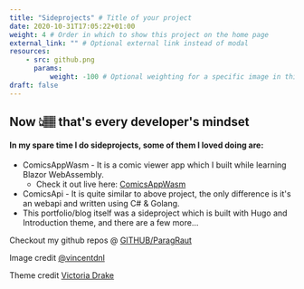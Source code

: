 ```yaml
---
title: "Sideprojects" # Title of your project
date: 2020-10-31T17:05:22+01:00
weight: 4 # Order in which to show this project on the home page
external_link: "" # Optional external link instead of modal
resources:
    - src: github.png
      params:
          weight: -100 # Optional weighting for a specific image in this project folder
draft: false
---
```


## Now 👆🏽 that's every developer's mindset

#### In my spare time I do sideprojects, some of them I loved doing are:

- ComicsAppWasm - It is a comic viewer app which I built while learning Blazor WebAssembly.
   - Check it out live here: [ComicsAppWasm](https://paragraut.github.io/ComicsAppWasm/)
- ComicsApi - It is quite similar to above project, the only difference is it's an webapi and written using C# & Golang.
- This portfolio/blog itself was a sideproject which is built with Hugo and Introduction theme, and there are a few more...

Checkout my github repos @ [GITHUB/ParagRaut](https://github.com/ParagRaut)

Image credit [@vincentdnl](https://twitter.com/vincentdnl)

Theme credit [Victoria Drake](https://victoria.dev/)